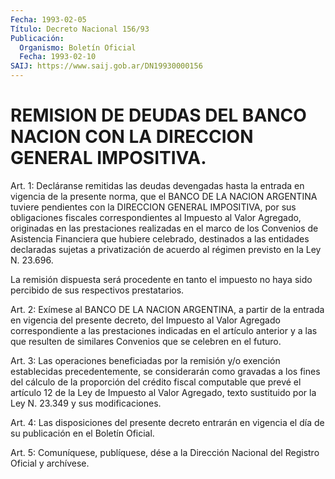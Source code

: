 ```yaml
---
Fecha: 1993-02-05
Título: Decreto Nacional 156/93
Publicación:
  Organismo: Boletín Oficial
  Fecha: 1993-02-10
SAIJ: https://www.saij.gob.ar/DN19930000156
---
```

# REMISION DE DEUDAS DEL BANCO NACION CON LA DIRECCION GENERAL IMPOSITIVA.

<a id="1"></a>
Art.  1:  Decláranse  remitidas las deudas devengadas hasta la entrada  en vigencia de la presente  norma,  que  el  BANCO  DE  LA NACION  ARGENTINA  tuviere  pendientes  con  la  DIRECCION  GENERAL IMPOSITIVA,  por  sus  obligaciones  fiscales  correspondientes  al Impuesto    al  Valor  Agregado,  originadas  en  las  prestaciones realizadas en  el  marco  de los Convenios de Asistencia Financiera que  hubiere  celebrado,  destinados  a  las  entidades  declaradas sujetas a privatización de  acuerdo al régimen previsto en  la  Ley N. 23.696.

La remisión dispuesta será procedente  en  tanto  el  impuesto  no haya sido percibido de sus respectivos prestatarios.

<a id="2"></a>
Art. 2: Exímese al BANCO DE LA NACION ARGENTINA, a partir de la entrada  en  vigencia  del  presente decreto, del Impuesto al Valor Agregado  correspondiente  a  las   prestaciones  indicadas  en  el artículo anterior y a las que resulten  de  similares Convenios que se celebren en el futuro.

<a id="3"></a>
Art.  3:  Las  operaciones  beneficiadas  por  la remisión y/o exención   establecidas  precedentemente,  se  considerarán    como gravadas a  los  fines  del  cálculo  de  la proporción del crédito fiscal computable que prevé el artículo 12  de  la  Ley de Impuesto al  Valor  Agregado,  texto sustituido por la Ley N. 23.349  y  sus modificaciones.

<a id="4"></a>
Art.  4:  Las  disposiciones  del presente decreto entrarán en vigencia  el  día  de  su  publicación  en    el  Boletín  Oficial.

<a id="5"></a>
Art.  5: Comuníquese, publíquese, dése a la Dirección Nacional del Registro Oficial y archívese.